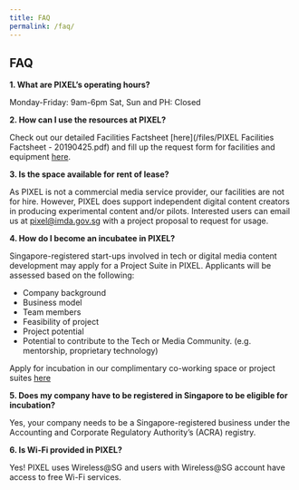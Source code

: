 ```yaml
---
title: FAQ
permalink: /faq/
---
```


## FAQ

**1. What are PIXEL’s operating hours?**

Monday-Friday: 9am-6pm
Sat, Sun and PH: Closed

**2. How can I use the resources at PIXEL?**

Check out our detailed Facilities Factsheet [here](/files/PIXEL Facilities Factsheet - 20190425.pdf) and fill up the request form for facilities and equipment [here](https://go.gov.sg/preqform). 

**3. Is the space available for rent of lease?**

As PIXEL is not a commercial media service provider, our facilities are not for hire. However, PIXEL does support independent digital content creators in producing experimental content and/or pilots. Interested users can email us at pixel@imda.gov.sg with a project proposal to request for usage.

**4. How do I become an incubatee in PIXEL?**

Singapore-registered start-ups involved in tech or digital media content development may apply for a Project Suite in PIXEL. Applicants will be assessed based on the following:
-	Company background
-	Business model
-	Team members
-	Feasibility of project
-	Project potential
-	Potential to contribute to the Tech or Media Community. (e.g. mentorship, proprietary technology)

Apply for incubation in our complimentary co-working space or project suites [here](https://form.gov.sg/#!/6333e2ca634d1700127e8c8c) 

**5. Does my company have to be registered in Singapore to be eligible for incubation?**

Yes, your company needs to be a Singapore-registered business under the Accounting and Corporate Regulatory Authority’s (ACRA) registry.

**6. Is Wi-Fi provided in PIXEL?**

Yes!  PIXEL uses Wireless@SG and users with Wireless@SG account have access to free Wi-Fi services.
